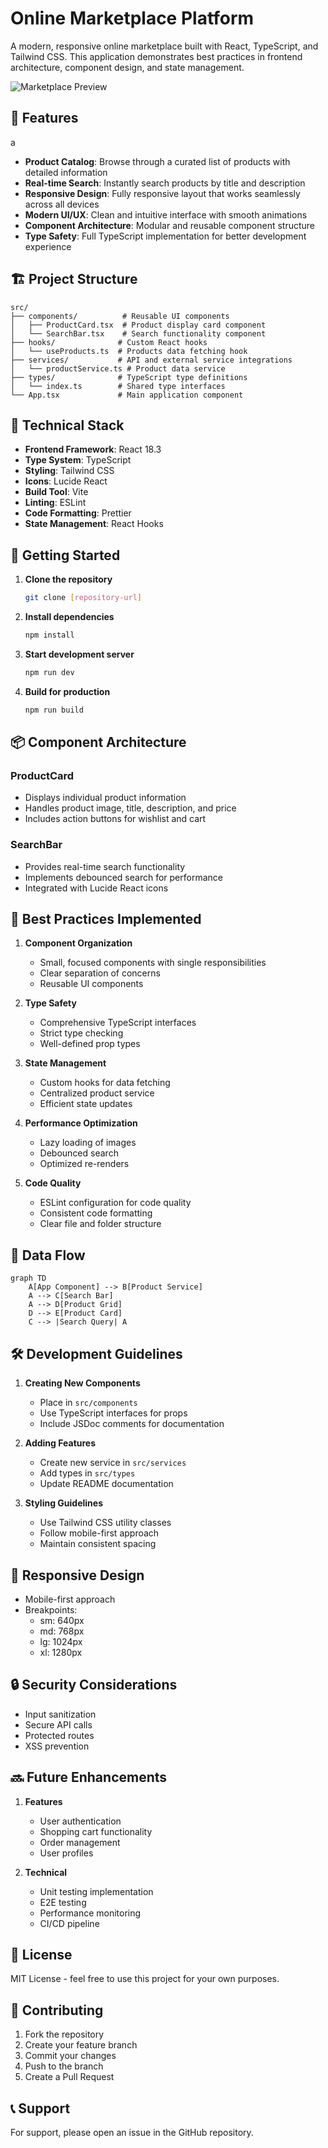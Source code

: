 # Online Marketplace Platform

A modern, responsive online marketplace built with React, TypeScript, and Tailwind CSS. This application demonstrates best practices in frontend architecture, component design, and state management.

![Marketplace Preview](https://images.unsplash.com/photo-1472851294608-062f824d29cc?auto=format&fit=crop&w=1200&h=400)

## 🌟 Features
a
- **Product Catalog**: Browse through a curated list of products with detailed information
- **Real-time Search**: Instantly search products by title and description
- **Responsive Design**: Fully responsive layout that works seamlessly across all devices
- **Modern UI/UX**: Clean and intuitive interface with smooth animations
- **Component Architecture**: Modular and reusable component structure
- **Type Safety**: Full TypeScript implementation for better development experience

## 🏗️ Project Structure

```
src/
├── components/          # Reusable UI components
│   ├── ProductCard.tsx  # Product display card component
│   └── SearchBar.tsx    # Search functionality component
├── hooks/              # Custom React hooks
│   └── useProducts.ts  # Products data fetching hook
├── services/           # API and external service integrations
│   └── productService.ts # Product data service
├── types/              # TypeScript type definitions
│   └── index.ts        # Shared type interfaces
└── App.tsx             # Main application component
```

## 🔧 Technical Stack

- **Frontend Framework**: React 18.3
- **Type System**: TypeScript
- **Styling**: Tailwind CSS
- **Icons**: Lucide React
- **Build Tool**: Vite
- **Linting**: ESLint
- **Code Formatting**: Prettier
- **State Management**: React Hooks

## 🚀 Getting Started

1. **Clone the repository**
   ```bash
   git clone [repository-url]
   ```

2. **Install dependencies**
   ```bash
   npm install
   ```

3. **Start development server**
   ```bash
   npm run dev
   ```

4. **Build for production**
   ```bash
   npm run build
   ```

## 📦 Component Architecture

### ProductCard
- Displays individual product information
- Handles product image, title, description, and price
- Includes action buttons for wishlist and cart

### SearchBar
- Provides real-time search functionality
- Implements debounced search for performance
- Integrated with Lucide React icons

## 🎯 Best Practices Implemented

1. **Component Organization**
   - Small, focused components with single responsibilities
   - Clear separation of concerns
   - Reusable UI components

2. **Type Safety**
   - Comprehensive TypeScript interfaces
   - Strict type checking
   - Well-defined prop types

3. **State Management**
   - Custom hooks for data fetching
   - Centralized product service
   - Efficient state updates

4. **Performance Optimization**
   - Lazy loading of images
   - Debounced search
   - Optimized re-renders

5. **Code Quality**
   - ESLint configuration for code quality
   - Consistent code formatting
   - Clear file and folder structure

## 🔄 Data Flow

```mermaid
graph TD
    A[App Component] --> B[Product Service]
    A --> C[Search Bar]
    A --> D[Product Grid]
    D --> E[Product Card]
    C --> |Search Query| A
```

## 🛠️ Development Guidelines

1. **Creating New Components**
   - Place in `src/components`
   - Use TypeScript interfaces for props
   - Include JSDoc comments for documentation

2. **Adding Features**
   - Create new service in `src/services`
   - Add types in `src/types`
   - Update README documentation

3. **Styling Guidelines**
   - Use Tailwind CSS utility classes
   - Follow mobile-first approach
   - Maintain consistent spacing

## 📱 Responsive Design

- Mobile-first approach
- Breakpoints:
  - sm: 640px
  - md: 768px
  - lg: 1024px
  - xl: 1280px

## 🔒 Security Considerations

- Input sanitization
- Secure API calls
- Protected routes
- XSS prevention

## 🔜 Future Enhancements

1. **Features**
   - User authentication
   - Shopping cart functionality
   - Order management
   - User profiles

2. **Technical**
   - Unit testing implementation
   - E2E testing
   - Performance monitoring
   - CI/CD pipeline

## 📄 License

MIT License - feel free to use this project for your own purposes.

## 🤝 Contributing

1. Fork the repository
2. Create your feature branch
3. Commit your changes
4. Push to the branch
5. Create a Pull Request

## 📞 Support

For support, please open an issue in the GitHub repository.
